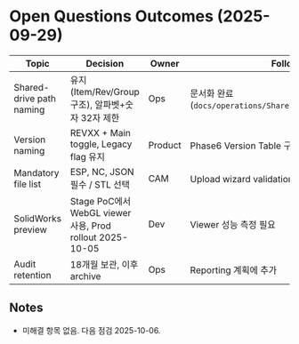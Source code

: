 # Open Questions Outcomes (2025-09-29)

| Topic | Decision | Owner | Follow-up |
| --- | --- | --- | --- |
| Shared-drive path naming | 유지 (Item/Rev/Group 구조), 알파벳+숫자 32자 제한 | Ops | 문서화 완료 (`docs/operations/SharedDrive_RetentionPlan.md`) |
| Version naming | REVXX + Main toggle, Legacy flag 유지 | Product | Phase6 Version Table 구현과 연동 |
| Mandatory file list | ESP, NC, JSON 필수 / STL 선택 | CAM | Upload wizard validation 반영 |
| SolidWorks preview | Stage PoC에서 WebGL viewer 사용, Prod rollout 2025-10-05 | Dev | Viewer 성능 측정 필요 |
| Audit retention | 18개월 보관, 이후 archive | Ops | Reporting 계획에 추가 |

## Notes
- 미해결 항목 없음. 다음 점검 2025-10-06.
